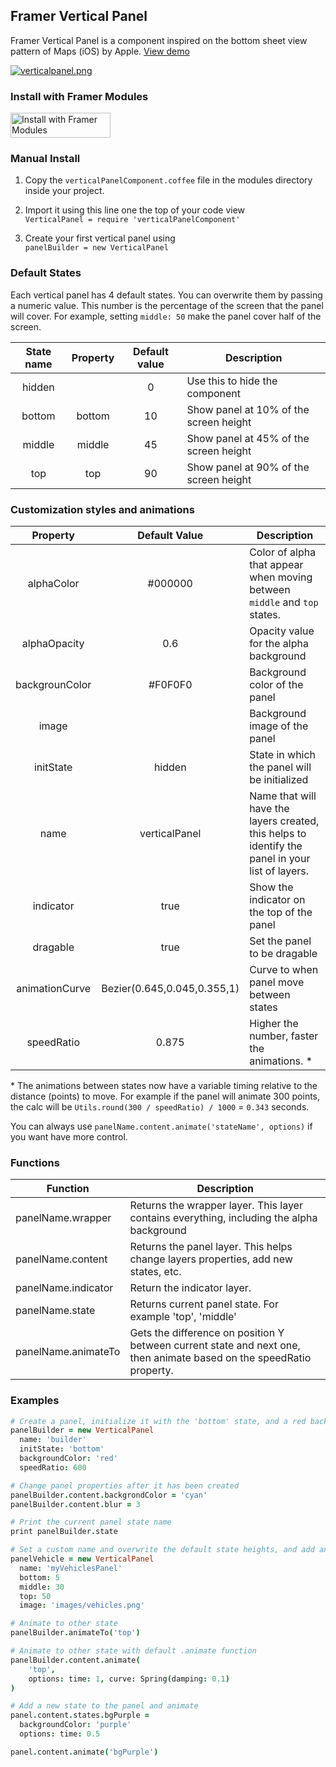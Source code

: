 ## Framer Vertical Panel

Framer Vertical Panel is a component inspired on the bottom sheet view pattern of Maps (iOS) by Apple. [View demo](https://framer.cloud/WNLzV)

[![verticalpanel.png](https://s1.postimg.org/75635n4agv/verticalpanel.png)](https://postimg.org/image/2ikg4y5qt7/)


### Install with Framer Modules

<a href='https://open.framermodules.com/Vertical Panel'>
    <img alt='Install with Framer Modules'
    src='https://www.framermodules.com/assets/badge@2x.png' width='160' height='40' />
</a>

### Manual Install

1. Copy the `verticalPanelComponent.coffee` file in the modules directory inside your project.

2. Import it using this line one the top of your code view   
`VerticalPanel = require 'verticalPanelComponent'`

3. Create your first vertical panel using  
`panelBuilder = new VerticalPanel`

### Default States

Each vertical panel has 4 default states. You can overwrite them by passing a numeric value. This number is the percentage of the screen that the panel will cover. For example, setting `middle: 50` make the panel cover half of the screen.

| State name |   Property   | Default value | Description                    |
| :--------: | :----------: | :-----------: | ------------------------------ |
|   hidden   |              |       0       | Use this to hide the component |
|   bottom   | bottom |      10       | Show panel at 10% of the screen height  |
|   middle   | middle |      45       | Show panel at 45% of the screen height  |
|    top     |  top  |      90       | Show panel at 90% of the screen height  |


### Customization styles and animations

|    Property    | Default Value | Description                              |
| :------------: | :-----------: | ---------------------------------------- |
|   alphaColor   |    #000000    | Color of alpha that appear when moving between `middle` and `top` states. |
|   alphaOpacity |    0.6        | Opacity value for the alpha background |
| backgrounColor |    #F0F0F0    | Background color of the panel            |
|     image      |               | Background image of the panel            |
|   initState    |    hidden     | State in which the panel will be initialized |
|      name      | verticalPanel | Name that will have the layers created, this helps to identify the panel in your list of layers. |
|      indicator | true          | Show the indicator on the top of the panel |
|      dragable  | true          | Set the panel to be dragable |
| animationCurve | Bezier(0.645,0.045,0.355,1) | Curve to when panel move between states |
| speedRatio     | 0.875           | Higher the number, faster the animations. * |

\* The animations between states now have a variable timing relative to the distance (points) to move. For example if the panel will animate 300 points, the calc will be `Utils.round(300 / speedRatio) / 1000` = `0.343` seconds.

You can always use `panelName.content.animate('stateName', options)` if you want have more control.

### Functions

| Function          | Description          |
| ----------------- | -------------------- |
| panelName.wrapper | Returns the wrapper layer. This layer contains everything, including the alpha background |
| panelName.content | Returns the panel layer. This helps change layers properties, add new states, etc. |
| panelName.indicator | Return the indicator layer. |
| panelName.state | Returns current panel state. For example 'top', 'middle' |
| panelName.animateTo | Gets the difference on position Y between current state and next one, then animate based on the speedRatio property. |

### Examples

```coffeescript
# Create a panel, initialize it with the 'bottom' state, and a red background
panelBuilder = new VerticalPanel
  name: 'builder'
  initState: 'bottom'
  backgroundColor: 'red'
  speedRatio: 600

# Change panel properties after it has been created
panelBuilder.content.backgrondColor = 'cyan'
panelBuilder.content.blur = 3

# Print the current panel state name
print panelBuilder.state

# Set a custom name and overwrite the default state heights, and add an image as background
panelVehicle = new VerticalPanel
  name: 'myVehiclesPanel'
  bottom: 5
  middle: 30
  top: 50
  image: 'images/vehicles.png'

# Animate to other state
panelBuilder.animateTo('top')

# Animate to other state with default .animate function
panelBuilder.content.animate(
	'top',
    options: time: 1, curve: Spring(damping: 0.1)
)

# Add a new state to the panel and animate
panel.content.states.bgPurple =
  backgroundColor: 'purple'
  options: time: 0.5

panel.content.animate('bgPurple')
```
